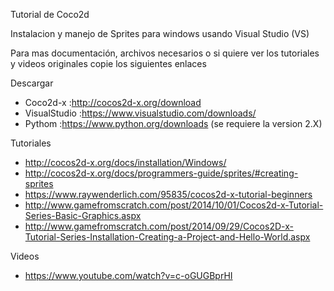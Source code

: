 Tutorial de Coco2d

Instalacion y manejo de Sprites para windows usando Visual Studio (VS)

Para mas documentación, archivos necesarios o si quiere ver los tutoriales y videos originales copie los siguientes enlaces

Descargar

- Coco2d-x :http://cocos2d-x.org/download
- VisualStudio :https://www.visualstudio.com/downloads/
- Pythom :https://www.python.org/downloads (se requiere la version 2.X)

Tutoriales

- http://cocos2d-x.org/docs/installation/Windows/
- http://cocos2d-x.org/docs/programmers-guide/sprites/#creating-sprites
- https://www.raywenderlich.com/95835/cocos2d-x-tutorial-beginners
- http://www.gamefromscratch.com/post/2014/10/01/Cocos2d-x-Tutorial-Series-Basic-Graphics.aspx
- http://www.gamefromscratch.com/post/2014/09/29/Cocos2D-x-Tutorial-Series-Installation-Creating-a-Project-and-Hello-World.aspx

Videos

- https://www.youtube.com/watch?v=c-oGUGBprHI
